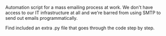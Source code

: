 Automation script for a mass emailing process at work. We don't have access to our IT infrastructure at all and we're barred from using SMTP to send out emails programmatically. 

Find included an extra .py file that goes through the code step by step.
